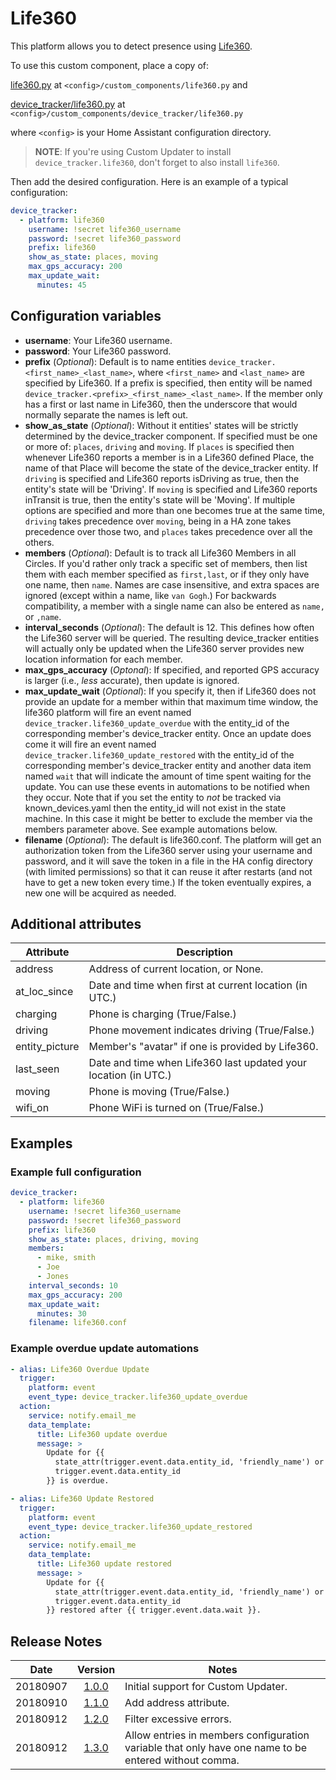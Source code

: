 # Life360
This platform allows you to detect presence using [Life360](http://life360.com/).

To use this custom component, place a copy of:

[life360.py](https://github.com/pnbruckner/homeassistant-config/blob/master/custom_components/life360.py) at `<config>/custom_components/life360.py` and

[device_tracker/life360.py](https://github.com/pnbruckner/homeassistant-config/blob/master/custom_components/device_tracker/life360.py) at `<config>/custom_components/device_tracker/life360.py`

where `<config>` is your Home Assistant configuration directory.

> __NOTE__: If you're using Custom Updater to install `device_tracker.life360`, don't forget to also install `life360`.

Then add the desired configuration. Here is an example of a typical configuration:
```yaml
device_tracker:
  - platform: life360
    username: !secret life360_username
    password: !secret life360_password
    prefix: life360
    show_as_state: places, moving
    max_gps_accuracy: 200
    max_update_wait:
      minutes: 45
```
## Configuration variables
- **username**: Your Life360 username.
- **password**: Your Life360 password.
- **prefix** (*Optional*): Default is to name entities `device_tracker.<first_name>_<last_name>`, where `<first_name>` and `<last_name>` are specified by Life360. If a prefix is specified, then entity will be named `device_tracker.<prefix>_<first_name>_<last_name>`. If the member only has a first or last name in Life360, then the underscore that would normally separate the names is left out.
- **show_as_state** (*Optional*): Without it entities' states will be strictly determined by the device_tracker component. If specified must be one or more of: `places`, `driving` and `moving`. If `places` is specified then whenever Life360 reports a member is in a Life360 defined Place, the name of that Place will become the state of the device_tracker entity. If `driving` is specified and Life360 reports isDriving as true, then the entity's state will be 'Driving'. If `moving` is specified and Life360 reports inTransit is true, then the entity's state will be 'Moving'. If multiple options are specified and more than one becomes true at the same time, `driving` takes precedence over `moving`, being in a HA zone takes precedence over those two, and `places` takes precedence over all the others.
- **members** (*Optional*): Default is to track all Life360 Members in all Circles. If you'd rather only track a specific set of members, then list them with each member specified as `first,last`, or if they only have one name, then `name`. Names are case insensitive, and extra spaces are ignored (except within a name, like `van Gogh`.) For backwards compatibility, a member with a single name can also be entered as `name,` or `,name`.
- **interval_seconds** (*Optional*): The default is 12. This defines how often the Life360 server will be queried. The resulting device_tracker entities will actually only be updated when the Life360 server provides new location information for each member.
- **max_gps_accuracy** (*Optonal*): If specified, and reported GPS accuracy is larger (i.e., *less* accurate), then update is ignored.
- **max_update_wait** (*Optional*): If you specify it, then if Life360 does not provide an update for a member within that maximum time window, the life360 platform will fire an event named `device_tracker.life360_update_overdue` with the entity_id of the corresponding member's device_tracker entity. Once an update does come it will fire an event named `device_tracker.life360_update_restored` with the entity_id of the corresponding member's device_tracker entity and another data item named `wait` that will indicate the amount of time spent waiting for the update. You can use these events in automations to be notified when they occur. Note that if you set the entity to _not_ be tracked via known_devices.yaml then the entity_id will not exist in the state machine. In this case it might be better to exclude the member via the members parameter above. See example automations below.
- **filename** (*Optional*): The default is life360.conf. The platform will get an authorization token from the Life360 server using your username and password, and it will save the token in a file in the HA config directory (with limited permissions) so that it can reuse it after restarts (and not have to get a new token every time.) If the token eventually expires, a new one will be acquired as needed.
## Additional attributes
Attribute | Description
-|-
address | Address of current location, or None.
at_loc_since | Date and time when first at current location (in UTC.)
charging | Phone is charging (True/False.)
driving | Phone movement indicates driving (True/False.)
entity_picture | Member's "avatar" if one is provided by Life360.
last_seen | Date and time when Life360 last updated your location (in UTC.)
moving | Phone is moving (True/False.)
wifi_on | Phone WiFi is turned on (True/False.)
## Examples
### Example full configuration
```yaml
device_tracker:
  - platform: life360
    username: !secret life360_username
    password: !secret life360_password
    prefix: life360
    show_as_state: places, driving, moving
    members:
      - mike, smith
      - Joe
      - Jones
    interval_seconds: 10
    max_gps_accuracy: 200
    max_update_wait:
      minutes: 30
    filename: life360.conf
```
### Example overdue update automations
```yaml
- alias: Life360 Overdue Update
  trigger:
    platform: event
    event_type: device_tracker.life360_update_overdue
  action:
    service: notify.email_me
    data_template:
      title: Life360 update overdue
      message: >
        Update for {{
          state_attr(trigger.event.data.entity_id, 'friendly_name') or
          trigger.event.data.entity_id
        }} is overdue.

- alias: Life360 Update Restored
  trigger:
    platform: event
    event_type: device_tracker.life360_update_restored
  action:
    service: notify.email_me
    data_template:
      title: Life360 update restored
      message: >
        Update for {{
          state_attr(trigger.event.data.entity_id, 'friendly_name') or
          trigger.event.data.entity_id
        }} restored after {{ trigger.event.data.wait }}.
```
## Release Notes
Date | Version | Notes
-|:-:|-
20180907 | [1.0.0](https://github.com/pnbruckner/homeassistant-config/blob/d767bcce0fdff0c9298dc7a010d27af88817eac2/custom_components/device_tracker/life360.py) | Initial support for Custom Updater.
20180910 | [1.1.0](https://github.com/pnbruckner/homeassistant-config/blob/118178acacafb36c5529e79577dd4eaf4bcfc0b4/custom_components/device_tracker/life360.py) | Add address attribute.
20180912 | [1.2.0](https://github.com/pnbruckner/homeassistant-config/blob/069e75a8d612ae8a75dcda114d79facca9ba9bae/custom_components/device_tracker/life360.py) | Filter excessive errors.
20180912 | [1.3.0](https://github.com/pnbruckner/homeassistant-config/blob/2111accaad47052e4ae73a5528cdf70c7ff00426/custom_components/device_tracker/life360.py) | Allow entries in members configuration variable that only have one name to be entered without comma.
